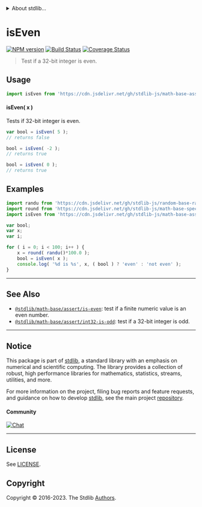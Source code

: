 <!--

@license Apache-2.0

Copyright (c) 2018 The Stdlib Authors.

Licensed under the Apache License, Version 2.0 (the "License");
you may not use this file except in compliance with the License.
You may obtain a copy of the License at

   http://www.apache.org/licenses/LICENSE-2.0

Unless required by applicable law or agreed to in writing, software
distributed under the License is distributed on an "AS IS" BASIS,
WITHOUT WARRANTIES OR CONDITIONS OF ANY KIND, either express or implied.
See the License for the specific language governing permissions and
limitations under the License.

-->


<details>
  <summary>
    About stdlib...
  </summary>
  <p>We believe in a future in which the web is a preferred environment for numerical computation. To help realize this future, we've built stdlib. stdlib is a standard library, with an emphasis on numerical and scientific computation, written in JavaScript (and C) for execution in browsers and in Node.js.</p>
  <p>The library is fully decomposable, being architected in such a way that you can swap out and mix and match APIs and functionality to cater to your exact preferences and use cases.</p>
  <p>When you use stdlib, you can be absolutely certain that you are using the most thorough, rigorous, well-written, studied, documented, tested, measured, and high-quality code out there.</p>
  <p>To join us in bringing numerical computing to the web, get started by checking us out on <a href="https://github.com/stdlib-js/stdlib">GitHub</a>, and please consider <a href="https://opencollective.com/stdlib">financially supporting stdlib</a>. We greatly appreciate your continued support!</p>
</details>

# isEven

[![NPM version][npm-image]][npm-url] [![Build Status][test-image]][test-url] [![Coverage Status][coverage-image]][coverage-url] <!-- [![dependencies][dependencies-image]][dependencies-url] -->

> Test if a 32-bit integer is even.



<section class="usage">

## Usage

```javascript
import isEven from 'https://cdn.jsdelivr.net/gh/stdlib-js/math-base-assert-int32-is-even@deno/mod.js';
```

#### isEven( x )

Tests if 32-bit integer is even.

```javascript
var bool = isEven( 5 );
// returns false

bool = isEven( -2 );
// returns true

bool = isEven( 0 );
// returns true
```

</section>

<!-- /.usage -->

<section class="notes">

</section>

<!-- /.notes -->

<section class="examples">

## Examples

<!-- eslint no-undef: "error" -->

```javascript
import randu from 'https://cdn.jsdelivr.net/gh/stdlib-js/random-base-randu@deno/mod.js';
import round from 'https://cdn.jsdelivr.net/gh/stdlib-js/math-base-special-round@deno/mod.js';
import isEven from 'https://cdn.jsdelivr.net/gh/stdlib-js/math-base-assert-int32-is-even@deno/mod.js';

var bool;
var x;
var i;

for ( i = 0; i < 100; i++ ) {
    x = round( randu()*100.0 );
    bool = isEven( x );
    console.log( '%d is %s', x, ( bool ) ? 'even' : 'not even' );
}
```

</section>

<!-- /.examples -->

<!-- Section for related `stdlib` packages. Do not manually edit this section, as it is automatically populated. -->

<section class="related">

* * *

## See Also

-   <span class="package-name">[`@stdlib/math-base/assert/is-even`][@stdlib/math/base/assert/is-even]</span><span class="delimiter">: </span><span class="description">test if a finite numeric value is an even number.</span>
-   <span class="package-name">[`@stdlib/math-base/assert/int32-is-odd`][@stdlib/math/base/assert/int32-is-odd]</span><span class="delimiter">: </span><span class="description">test if a 32-bit integer is odd.</span>

</section>

<!-- /.related -->

<!-- Section for all links. Make sure to keep an empty line after the `section` element and another before the `/section` close. -->


<section class="main-repo" >

* * *

## Notice

This package is part of [stdlib][stdlib], a standard library with an emphasis on numerical and scientific computing. The library provides a collection of robust, high performance libraries for mathematics, statistics, streams, utilities, and more.

For more information on the project, filing bug reports and feature requests, and guidance on how to develop [stdlib][stdlib], see the main project [repository][stdlib].

#### Community

[![Chat][chat-image]][chat-url]

---

## License

See [LICENSE][stdlib-license].


## Copyright

Copyright &copy; 2016-2023. The Stdlib [Authors][stdlib-authors].

</section>

<!-- /.stdlib -->

<!-- Section for all links. Make sure to keep an empty line after the `section` element and another before the `/section` close. -->

<section class="links">

[npm-image]: http://img.shields.io/npm/v/@stdlib/math-base-assert-int32-is-even.svg
[npm-url]: https://npmjs.org/package/@stdlib/math-base-assert-int32-is-even

[test-image]: https://github.com/stdlib-js/math-base-assert-int32-is-even/actions/workflows/test.yml/badge.svg?branch=main
[test-url]: https://github.com/stdlib-js/math-base-assert-int32-is-even/actions/workflows/test.yml?query=branch:main

[coverage-image]: https://img.shields.io/codecov/c/github/stdlib-js/math-base-assert-int32-is-even/main.svg
[coverage-url]: https://codecov.io/github/stdlib-js/math-base-assert-int32-is-even?branch=main

<!--

[dependencies-image]: https://img.shields.io/david/stdlib-js/math-base-assert-int32-is-even.svg
[dependencies-url]: https://david-dm.org/stdlib-js/math-base-assert-int32-is-even/main

-->

[chat-image]: https://img.shields.io/gitter/room/stdlib-js/stdlib.svg
[chat-url]: https://app.gitter.im/#/room/#stdlib-js_stdlib:gitter.im

[stdlib]: https://github.com/stdlib-js/stdlib

[stdlib-authors]: https://github.com/stdlib-js/stdlib/graphs/contributors

[umd]: https://github.com/umdjs/umd
[es-module]: https://developer.mozilla.org/en-US/docs/Web/JavaScript/Guide/Modules

[deno-url]: https://github.com/stdlib-js/math-base-assert-int32-is-even/tree/deno
[umd-url]: https://github.com/stdlib-js/math-base-assert-int32-is-even/tree/umd
[esm-url]: https://github.com/stdlib-js/math-base-assert-int32-is-even/tree/esm
[branches-url]: https://github.com/stdlib-js/math-base-assert-int32-is-even/blob/main/branches.md

[stdlib-license]: https://raw.githubusercontent.com/stdlib-js/math-base-assert-int32-is-even/main/LICENSE

<!-- <related-links> -->

[@stdlib/math/base/assert/is-even]: https://github.com/stdlib-js/math-base-assert-is-even/tree/deno

[@stdlib/math/base/assert/int32-is-odd]: https://github.com/stdlib-js/math-base-assert-int32-is-odd/tree/deno

<!-- </related-links> -->

</section>

<!-- /.links -->
